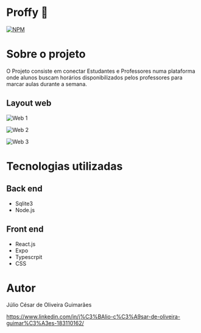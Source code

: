 # Proffy :open_book:

[![NPM](https://img.shields.io/npm/l/react)](https://github.com/c3saroliveira/Next-Level-Week-2/blob/master/LICENSE) 

# Sobre o projeto

O Projeto consiste em conectar Estudantes e Professores numa plataforma onde alunos buscam horários disponibilizados pelos professores para marcar aulas durante a semana.

## Layout web
![Web 1](https://github.com/c3saroliveira/Next-Level-Week-2/blob/master/assets/tela-main.PNG)

![Web 2](https://github.com/c3saroliveira/Next-Level-Week-2/blob/master/assets/tela-estudar.PNG)

![Web 3](https://github.com/c3saroliveira/Next-Level-Week-2/blob/master/assets/tela-daraulas.PNG)

# Tecnologias utilizadas
## Back end
- Sqlite3
- Node.js

## Front end
- React.js
- Expo
- Typescrpit
- CSS

# Autor

Júlio César de Oliveira Guimarães

https://www.linkedin.com/in/j%C3%BAlio-c%C3%A9sar-de-oliveira-guimar%C3%A3es-183110162/





